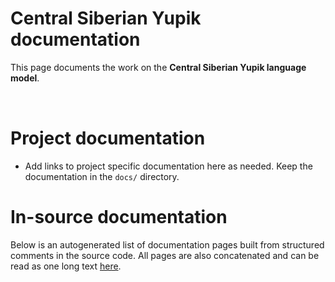 # Central Siberian Yupik documentation

This page documents the work on the **Central Siberian Yupik language model**. 

<a href="https://giellalt.github.io/MaturityClassification.html"><img src="https://img.shields.io/badge/Maturity-Experiment-black.svg" height="15"/></a>
<a href="https://www.gnu.org/licenses/gpl-3.0"><img src="https://img.shields.io/badge/Lic-GPLv3-blue.svg" height="15"/></a>
<a href="https://github.com/giellalt/lang-ess/issues"><img src="https://img.shields.io/github/issues/giellalt/lang-ess" height="15"/></a>
<a href="https://github.com/giellalt/lang-ess/actions"><img src="https://github.com/giellalt/lang-ess/workflows/Speller%20CI+CD/badge.svg" height="15"/></a>

# Project documentation

* Add links to project specific documentation here as needed. Keep the documentation in the `docs/` directory.

# In-source documentation

Below is an autogenerated list of documentation pages built from structured comments in the source code. All pages are also concatenated and can be read as one long text [here](ess.md).
